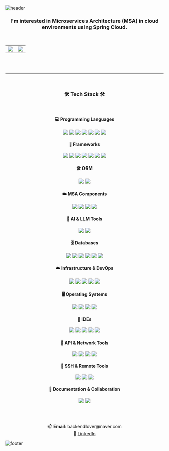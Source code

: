 ![header](https://capsule-render.vercel.app/api?type=waving&color=0:fceabb,100:f8b500&height=200&section=header&text=Hello,%20I'm%20DoHoon%20Park!&fontSize=40&fontColor=000000&animation=fadeIn&fontAlignY=35)

<h3 align="center">I'm interested in Microservices Architecture (MSA) in cloud environments using Spring Cloud.</h3>
<br>

<p align="center">
  <table>
    <tr>
      <td align="center">
        <img src="https://github-readme-stats.vercel.app/api/top-langs/?username=isasgp&layout=compact&hide_border=true&bg_color=00000000&title_color=000000&text_color=000000"/>
      </td>
      <td align="center">
        <img src="http://mazassumnida.wtf/api/v2/generate_badge?boj=isasgp" />
      </td>
    </tr>
  </table>
</p>
<br>
<br>

---
<br>
<h3 align="center">🛠 Tech Stack 🛠</h3>

<br>

<h4 align="center">💻 Programming Languages</h4>
<p align="center">
  <img src="https://img.shields.io/badge/C-A8B9CC?style=for-the-badge&logo=c&logoColor=white"/>
  <img src="https://img.shields.io/badge/Java-007396?style=for-the-badge&logo=openjdk&logoColor=white"/>
  <img src="https://img.shields.io/badge/Python-3776AB?style=for-the-badge&logo=python&logoColor=white"/>
  <img src="https://img.shields.io/badge/JavaScript-F7DF1E?style=for-the-badge&logo=javascript&logoColor=black"/>
  <img src="https://img.shields.io/badge/AppsScript-4285F4?style=for-the-badge&logo=google&logoColor=white"/>
  <img src="https://img.shields.io/badge/Bash-4EAA25?style=for-the-badge&logo=gnubash&logoColor=white"/>
  <img src="https://img.shields.io/badge/R-276DC3?style=for-the-badge&logo=r&logoColor=white"/>
</p>

<h4 align="center">🔧 Frameworks</h4>
<p align="center">
  <img src="https://img.shields.io/badge/Spring-6DB33F?style=for-the-badge&logo=spring&logoColor=white"/>
  <img src="https://img.shields.io/badge/Django-092E20?style=for-the-badge&logo=django&logoColor=white"/>
  <img src="https://img.shields.io/badge/Thymeleaf-005F0F?style=for-the-badge&logo=thymeleaf&logoColor=white"/>
  <img src="https://img.shields.io/badge/React-61DAFB?style=for-the-badge&logo=react&logoColor=black"/>
  <img src="https://img.shields.io/badge/Android%20SDK-3DDC84?style=for-the-badge&logo=android&logoColor=white"/>
  <img src="https://img.shields.io/badge/Flask-000000?style=for-the-badge&logo=flask&logoColor=white"/>
  <img src="https://img.shields.io/badge/FastAPI-009688?style=for-the-badge&logo=fastapi&logoColor=white"/>
</p>

<h4 align="center">🛠 ORM</h4>
<p align="center">
  <img src="https://img.shields.io/badge/Spring%20Data%20JPA-6DB33F?style=for-the-badge&logo=spring&logoColor=white"/>
  <img src="https://img.shields.io/badge/MyBatis-1F6CAB?style=for-the-badge&logoColor=white"/>
</p>

<h4 align="center">☁️ MSA Components</h4>
<p align="center">
  <img src="https://img.shields.io/badge/Spring%20Cloud-6DB33F?style=for-the-badge&logo=spring&logoColor=white"/>
  <img src="https://img.shields.io/badge/Kafka-231F20?style=for-the-badge&logo=apachekafka&logoColor=white"/>
  <img src="https://img.shields.io/badge/RabbitMQ-FF6600?style=for-the-badge&logo=rabbitmq&logoColor=white"/>
  <img src="https://img.shields.io/badge/gRPC-4285F4?style=for-the-badge&logo=google&logoColor=white"/>
</p>

<h4 align="center">🧠 AI & LLM Tools</h4>
<p align="center">
  <img src="https://img.shields.io/badge/LangChain-2B3137?style=for-the-badge&logoColor=white"/>
  <img src="https://img.shields.io/badge/Chroma-FFDD57?style=for-the-badge&logoColor=black"/>
</p>

<h4 align="center">🗄 Databases</h4>
<p align="center">
  <img src="https://img.shields.io/badge/MySQL-4479A1?style=for-the-badge&logo=mysql&logoColor=white"/>
  <img src="https://img.shields.io/badge/MariaDB-003545?style=for-the-badge&logo=mariadb&logoColor=white"/>
  <img src="https://img.shields.io/badge/MongoDB-47A248?style=for-the-badge&logo=mongodb&logoColor=white"/>
  <img src="https://img.shields.io/badge/Redis-DC382D?style=for-the-badge&logo=redis&logoColor=white"/>
  <img src="https://img.shields.io/badge/H2-1C75B9?style=for-the-badge&logo=h2&logoColor=white"/>
  <img src="https://img.shields.io/badge/sqlite-003B57?style=for-the-badge&logo=sqlite&logoColor=white"/>
</p>

<h4 align="center">☁️ Infrastructure & DevOps</h4>
<p align="center">
  <img src="https://img.shields.io/badge/Docker-2496ED?style=for-the-badge&logo=docker&logoColor=white"/>
  <img src="https://img.shields.io/badge/Docker--Compose-1488C6?style=for-the-badge&logo=docker&logoColor=white"/>
  <img src="https://img.shields.io/badge/Kubernetes-326CE5?style=for-the-badge&logo=kubernetes&logoColor=white"/>
  <img src="https://img.shields.io/badge/AWS-232F3E?style=for-the-badge&logo=amazonaws&logoColor=white"/>
  <img src="https://img.shields.io/badge/Jenkins-D24939?style=for-the-badge&logo=jenkins&logoColor=white"/>
</p>

<h4 align="center">🖥 Operating Systems</h4>
<p align="center">
  <img src="https://img.shields.io/badge/Windows-0078D6?style=for-the-badge&logo=windows&logoColor=white"/>
  <img src="https://img.shields.io/badge/Ubuntu-E95420?style=for-the-badge&logo=ubuntu&logoColor=white"/>
  <img src="https://img.shields.io/badge/Rocky%20Linux-10B981?style=for-the-badge&logo=linux&logoColor=white"/>
  <img src="https://img.shields.io/badge/CentOS-262577?style=for-the-badge&logo=centos&logoColor=white"/>
</p>

<h4 align="center">🧰 IDEs</h4>
<p align="center">
  <img src="https://img.shields.io/badge/IntelliJIDEA-000000?style=for-the-badge&logo=intellijidea&logoColor=white"/>
  <img src="https://img.shields.io/badge/VSCode-007ACC?style=for-the-badge&logo=visualstudiocode&logoColor=white"/>
  <img src="https://img.shields.io/badge/Eclipse-2C2255?style=for-the-badge&logo=eclipseide&logoColor=white"/>
  <img src="https://img.shields.io/badge/PyCharm-000000?style=for-the-badge&logo=pycharm&logoColor=white"/>
  <img src="https://img.shields.io/badge/vi-019733?style=for-the-badge&logo=vim&logoColor=white"/>
</p>


<h4 align="center">🧪 API & Network Tools</h4>
<p align="center">
  <img src="https://img.shields.io/badge/Postman-FF6C37?style=for-the-badge&logo=postman&logoColor=white"/>
  <img src="https://img.shields.io/badge/Fiddler-008000?style=for-the-badge&logoColor=white"/>
  <img src="https://img.shields.io/badge/Wireshark-1679A7?style=for-the-badge&logo=wireshark&logoColor=white"/>
  <img src="https://img.shields.io/badge/JMeter-D22128?style=for-the-badge&logo=apachejmeter&logoColor=white"/>
</p>

<h4 align="center">🔐 SSH & Remote Tools</h4>
<p align="center">
  <img src="https://img.shields.io/badge/WinSCP-008000?style=for-the-badge&logo=winscp&logoColor=white"/>
  <img src="https://img.shields.io/badge/PuTTY-FFDB00?style=for-the-badge&logo=putty&logoColor=black"/>
  <img src="https://img.shields.io/badge/Termius-222222?style=for-the-badge&logoColor=white"/>
</p>

<h4 align="center">🧾 Documentation & Collaboration</h4>
<p align="center">
  <img src="https://img.shields.io/badge/Notion-000000?style=for-the-badge&logo=notion&logoColor=white"/>
  <img src="https://img.shields.io/badge/Draw.io-F08705?style=for-the-badge&logo=diagramsdotnet&logoColor=white"/>
</p>


<br>
<br>

<p align="center">
  📫 <b>Email</b>: backendlover@naver.com  
  <br/>
  💼 <a href="http://www.linkedin.com/in/DoHoon-Park00">LinkedIn</a>
</p>

![footer](https://capsule-render.vercel.app/api?section=footer&type=waving&color=0:f8b500,100:fceabb&height=140)

